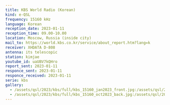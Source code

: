 ```yaml
---
title: KBS World Radio (Korean)
kind: e-QSL
frequency: 15160 kHz
language: Korean
reception_date: 2023-01-11
reception_time: 09.00-10.00
location: Moscow, Russia (inside city)
mail_to: https://world.kbs.co.kr/service/about_report.htm?lang=k
receiver: XHDATA D-808
antenna: its telescopic
station: kimjae
youtube_id: uaUBV7kQHro
report_sent: 2023-01-11
responce_sent: 2023-01-11
responce_received: 2023-01-11
serie: kbs
gallery:
  - /assets/qsl/2023/kbs/full/kbs_15160_jan2023_front.jpg:/assets/qsl/2023/kbs/small/kbs_15160_jan2023_front.jpg
  - /assets/qsl/2023/kbs/full/kbs_15160_oct2023_back.jpg:/assets/qsl/2023/kbs/small/kbs_15160_jan2023_back.jpg
---
```

